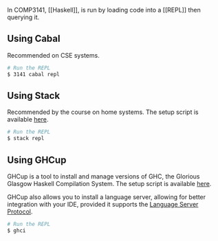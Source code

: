 In COMP3141, [[Haskell]], is run by loading code into a [[REPL]] then querying it.

## Using Cabal
Recommended on CSE systems.

```sh
# Run the REPL
$ 3141 cabal repl
```

## Using Stack
Recommended by the course on home systems. The setup script is available [here](https://docs.haskellstack.org/en/stable/).

```sh
# Run the REPL
$ stack repl
```

## Using GHCup
GHCup is a tool to install and manage versions of GHC, the Glorious Glasgow Haskell Compilation System. The setup script is available [here](https://www.haskell.org/ghcup/).

GHCup also allows you to install a language server, allowing for better integration with your IDE, provided it supports the [Language Server Protocol](https://microsoft.github.io/language-server-protocol/).

```sh
# Run the REPL
$ ghci
```
